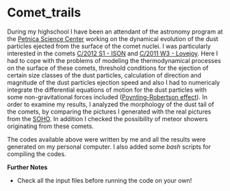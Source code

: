 # Comet_trails

During my highschool I have been an attendant of the astronomy program at the [Petnica Science Center](http://www.petnica.rs) working on the dynamical evolution of the dust particles ejected from the surface of the comet nuclei. I was particularly interested in the comets [C/2012 S1 - ISON](https://en.wikipedia.org/wiki/Comet_ISON) and [C/2011 W3 - Lovejoy](https://en.wikipedia.org/wiki/C/2011_W3_(Lovejoy)). Here I had to cope with the problems of modeling the thermodynamical processes on the surface of these comets, threshold conditions for the ejection of certain size classes of the dust particles, calculation of direction and magnitude of the dust particles ejection speed and also I had to numericaly integrate the differential equations of motion for the dust particles with some non-gravitational forces included ([Poynting-Robertson effect](http://adsabs.harvard.edu/full/1992LIACo..30..343K)). In order to examine my results, I analyzed the morphology of the dust tail of the comets, by comparing the pictures I generated with the real pictures from the [SOHO](https://sohowww.nascom.nasa.gov/). In addition I checked the possibility of meteor showers originating from these comets. 

The codes available above were written by me and all the results were generated on my personal computer. I also added some _bash_ scripts for compiling the codes.

**Further Notes**

- Check all the input files before running the code on your own!

